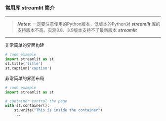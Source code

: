 ### 常用库 streamlit 简介

***
> ***Notes***: 一定要注意使用的Python版本，低版本的Python对 ***streamlit*** 库的支持版本不高。实测3.8、3.9版本支持不了最新版本 ***streamlit*** 
***

非常简单的界面构建

```python
# code example
import streamlit as st
st.title('title')
st.caption('caption')
```

非常简单的界面布局

```python
# code example
import streamlit as st

# container control the page
with st.container():
    st.write("This is inside the container")
    ...
```
